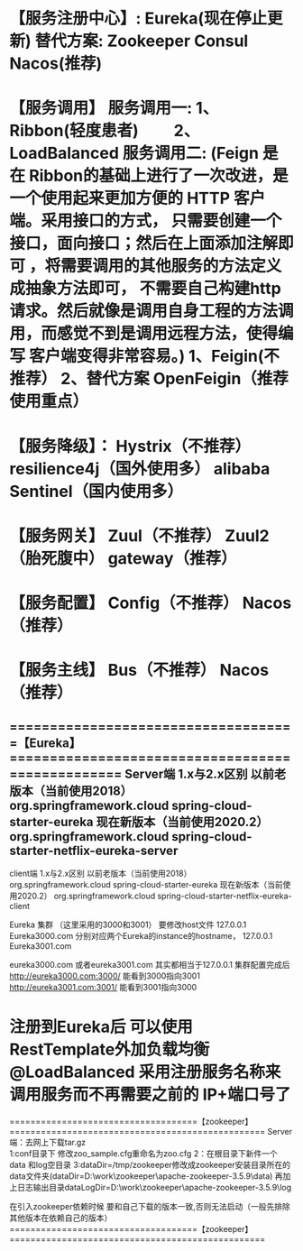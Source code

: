 【服务注册中心】:
Eureka(现在停止更新)
替代方案: Zookeeper  Consul  Nacos(推荐)
===============================================================================================
【服务调用】
服务调用一:
1、Ribbon(轻度患者)　　
2、LoadBalanced
服务调用二:    (Feign 是在 Ribbon的基础上进行了一次改进，是一个使用起来更加方便的 HTTP 客户端。采用接口的方式， 只需要创建一个接口，面向接口；然后在上面添加注解即可 ，将需要调用的其他服务的方法定义成抽象方法即可， 不需要自己构建http请求。然后就像是调用自身工程的方法调用，而感觉不到是调用远程方法，使得编写 客户端变得非常容易。)
1、Feigin(不推荐）
2、替代方案 OpenFeigin（推荐使用重点）
===============================================================================================
【服务降级】：
Hystrix（不推荐）
resilience4j（国外使用多）
alibaba Sentinel（国内使用多）
===============================================================================================
【服务网关】
Zuul（不推荐）
Zuul2（胎死腹中）
gateway（推荐）
===============================================================================================
【服务配置】
Config（不推荐）
Nacos（推荐）
===============================================================================================
【服务主线】
Bus（不推荐）
Nacos（推荐）
===============================================================================================







====================================【Eureka】=================================================
Server端
1.x与2.x区别
以前老版本（当前使用2018）
        <dependency>
                <groupId>org.springframework.cloud</groupId>
                <artifactId>spring-cloud-starter-eureka</artifactId>
            </dependency>
现在新版本（当前使用2020.2）
        <dependency>
                <groupId>org.springframework.cloud</groupId>
                <artifactId>spring-cloud-starter-netflix-eureka-server</artifactId>
            </dependency>
---------------------------------------------------------------------------------------------
client端
1.x与2.x区别
以前老版本（当前使用2018）
        <dependency>
                <groupId>org.springframework.cloud</groupId>
                <artifactId>spring-cloud-starter-eureka</artifactId>
            </dependency>
现在新版本（当前使用2020.2）
        <dependency>
                <groupId>org.springframework.cloud</groupId>
                <artifactId>spring-cloud-starter-netflix-eureka-client</artifactId>
            </dependency>
            
Eureka 集群 （这里采用的3000和3001）
要修改host文件
127.0.0.1 Eureka3000.com    分别对应两个Eureka的instance的hostname，
127.0.0.1 Eureka3001.com      

eureka3000.com 或者eureka3001.com 其实都相当于127.0.0.1
集群配置完成后 http://eureka3000.com:3000/  能看到3000指向3001      
            http://eureka3001.com:3001/  能看到3001指向3000  
            
注册到Eureka后 可以使用RestTemplate外加负载均衡@LoadBalanced
采用注册服务名称来 调用服务而不再需要之前的 IP+端口号了
===============================================================================================



====================================【zookeeper】=================================================
Server端：去网上下载tar.gz  
1:conf目录下  修改zoo_sample.cfg重命名为zoo.cfg
2：在根目录下新件一个data  和log空目录
3:dataDir=/tmp/zookeeper修改成zookeeper安装目录所在的data文件夹(dataDir=D:\\work\\zookeeper\\apache-zookeeper-3.5.9\\data)
再加上日志输出目录dataLogDir=D:\\work\\zookeeper\\apache-zookeeper-3.5.9\\log

在引入zookeeper依赖时候  要和自己下载的版本一致,否则无法启动（一般先排除其他版本在依赖自己的版本）
====================================【zookeeper】=================================================